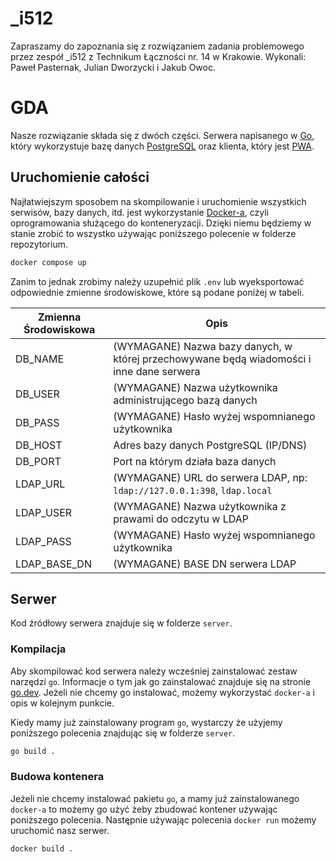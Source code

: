 # _i512
Zapraszamy do zapoznania się z rozwiązaniem zadania problemowego przez zespół _i512 z Technikum Łączności nr. 14 w Krakowie. Wykonali: Paweł Pasternak, Julian Dworzycki i Jakub Owoc.

# GDA

Nasze rozwiązanie składa się z dwóch części. Serwera napisanego
w [Go](https://go.dev/), który wykorzystuje bazę danych
[PostgreSQL](https://www.postgresql.org/) oraz klienta, który jest
[PWA](https://developer.mozilla.org/en-US/docs/Web/Progressive_web_apps).

## Uruchomienie całości

Najłatwiejszym sposobem na skompilowanie i uruchomienie wszystkich serwisów,
bazy danych, itd. jest wykorzystanie [Docker-a](https://www.docker.com), czyli
oprogramowania służącego do konteneryzacji. Dzięki niemu będziemy w stanie
zrobić to wszystko używając poniższego polecenie w folderze repozytorium.

```sh
docker compose up
```

Zanim to jednak zrobimy należy uzupełnić plik `.env` lub wyeksportować
odpowiednie zmienne środowiskowe, które są podane poniżej w tabeli.

| Zmienna Środowiskowa | Opis                                                                                     |
| -------------------- | ---------------------------------------------------------------------------------------- |
| DB_NAME              | (WYMAGANE) Nazwa bazy danych, w której przechowywane będą wiadomości i inne dane serwera |
| DB_USER              | (WYMAGANE) Nazwa użytkownika administrującego bazą danych                                |
| DB_PASS              | (WYMAGANE) Hasło wyżej wspomnianego użytkownika                                          |
| DB_HOST              | Adres bazy danych PostgreSQL (IP/DNS)                                                    |
| DB_PORT              | Port na którym działa baza danych                                                        |
| LDAP_URL             | (WYMAGANE) URL do serwera LDAP, np: `ldap://127.0.0.1:398`, `ldap.local`                 |
| LDAP_USER            | (WYMAGANE) Nazwa użytkownika z prawami do odczytu w LDAP                                 |
| LDAP_PASS            | (WYMAGANE) Hasło wyżej wspomnianego użytkownika                                          |
| LDAP_BASE_DN         | (WYMAGANE) BASE DN serwera LDAP                                                          |

## Serwer

Kod źródłowy serwera znajduje się w folderze `server`.

### Kompilacja

Aby skompilować kod serwera należy wcześniej zainstalować zestaw narzędzi `go`.
Informacje o tym jak go zainstalować znajduje się na stronie
[go.dev](https://go.dev/doc/install). Jeżeli nie chcemy go instalować, możemy
wykorzystać `docker-a` i opis w kolejnym punkcie.

Kiedy mamy już zainstalowany program `go`, wystarczy że użyjemy poniższego
polecenia znajdując się w folderze `server`.

```sh
go build .
```

### Budowa kontenera

Jeżeli nie chcemy instalować pakietu `go`, a mamy już zainstalowanego `docker-a`
to możemy go użyć żeby zbudować kontener używając poniższego polecenia.
Następnie używając polecenia `docker run` możemy uruchomić nasz serwer.

```sh
docker build .
```

